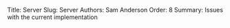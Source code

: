 Title: Server
Slug: Server
Authors: Sam Anderson
Order: 8
Summary: Issues with the current implementation

